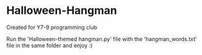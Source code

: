 # Halloween-Hangman
Created for Y7-9 programming club

Run the 'Halloween-themed hangman.py' file with the 'hangman_words.txt' file in the same folder and enjoy :)
